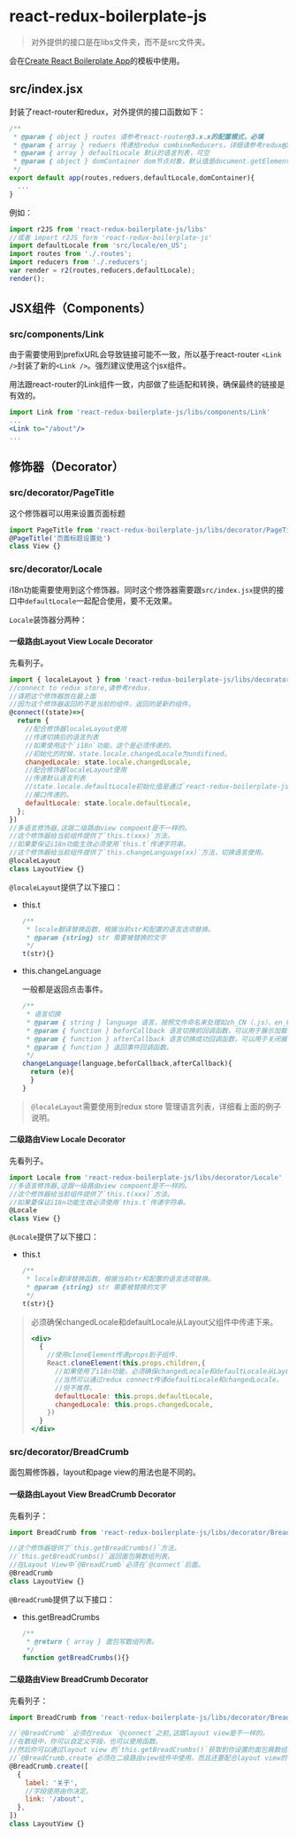 # react-redux-boilerplate-js

> 对外提供的接口是在libs文件夹，而不是src文件夹。

会在[Create React Boilerplate App](https://github.com/dog-days/create-react-boilerplate-app)的模板中使用。

## src/index.jsx

封装了react-router和redux，对外提供的接口函数如下：

```jsx
/**
 * @param { object } routes 请参考react-router@3.x.x的配置模式，必填
 * @param { array } reduers 传递给redux combineReducers，详细请参考redux@3.x.x，必填
 * @param { array } defaultLocale 默认的语言列表，可空
 * @param { object } domContainer dom节点对象，默认值是document.getElementById('root')
 */
export default app(routes,reduers,defaultLocale,domContainer){
  ...
}
```

例如：

```jsx
import r2JS from 'react-redux-boilerplate-js/libs'
//或者 import r2JS form 'react-redux-boilerplate-js'
import defaultLocale from 'src/locale/en_US';
import routes from './.routes';
import reducers from './.reducers';
var render = r2(routes,reducers,defaultLocale);
render();
```

## JSX组件（Components）

### src/components/Link

由于需要使用到prefixURL会导致链接可能不一致，所以基于react-router `<Link />`封装了新的`<Link />`。强烈建议使用这个jsx组件。

用法跟react-router的Link组件一致，内部做了些适配和转换，确保最终的链接是有效的。

```jsx
import Link from 'react-redux-boilerplate-js/libs/components/Link'
...
<Link to="/about"/>
...
```

## 修饰器（Decorator）

### src/decorator/PageTitle

这个修饰器可以用来设置页面标题

```jsx
import PageTitle from 'react-redux-boilerplate-js/libs/decorator/PageTitle'
@PageTitle('页面标题设置处')
class View {}
```

### src/decorator/Locale

i18n功能需要使用到这个修饰器。同时这个修饰器需要跟`src/index.jsx`提供的接口中`defaultLocale`一起配合使用，要不无效果。

`Locale`装饰器分两种：

#### 一级路由Layout View Locale Decorator

先看列子。

```jsx
import { localeLayout } from 'react-redux-boilerplate-js/libs/decorator/Locale'
//connect to redux store,请参考redux.
//请把这个修饰器放在最上面
//因为这个修饰器返回的不是当前的组件，返回的是新的组件。
@connect((state)=>{
  return {
    //配合修饰器localeLayout使用
    //传递切换后的语言列表
    //如果使用这个`i18n`功能，这个是必须传递的。
    //初始化的时候，state.locale.changedLocale为undifined。
    changedLocale: state.locale.changedLocale,
    //配合修饰器localeLayout使用
    //传递默认语言列表
    //state.locale.defaultLocale初始化值是通过`react-redux-boilerplate-js/libs/index.jsx`提供的
    //接口传递的。
    defaultLocale: state.locale.defaultLocale,
  };
})
//多语言修饰器,这跟二级路由view compoent是不一样的。
//这个修饰器给当前组件提供了`this.t(xxx)`方法。
//如果要保证i18n功能生效必须使用`this.t`传递字符串。
//这个修饰器给当前组件提供了`this.changeLanguage(xx)`方法，切换语言使用。
@localeLayout
class LayoutView {}
```

`@localeLayout`提供了以下接口：

- this.t

  ```js
  /**
   * locale翻译替换函数，根据当前str和配置的语言选项替换。
   * @param {string} str 需要被替换的文字
   */
  t(str){}
  ```

- this.changeLanguage

  一般都是返回点击事件。

  ```js
  /**
   * 语言切换
   * @param { string } language 语言，按照文件命名来处理如zh_CN（.js）、en_US（.js）,.js可选
   * @param { function } beforCallback 语言切换前回调函数，可以用于展示加载状态
   * @param { function } afterCallback 语言切换成功回调函数，可以用于关闭展示加载状态
   * @param { function } 返回事件回调函数。
   */
  changeLanguage(language,beforCallback,afterCallback){
    return (e){
    }
  }
  ```

> `@localeLayout`需要使用到redux store 管理语言列表，详细看上面的例子说明。

#### 二级路由View Locale Decorator

先看列子。

```js
import Locale from 'react-redux-boilerplate-js/libs/decorator/Locale'
//多语言修饰器,这跟一级路由view compoent是不一样的。
//这个修饰器给当前组件提供了`this.t(xxx)`方法。
//如果要保证i18n功能生效必须使用`this.t`传递字符串。
@Locale
class View {}
```

`@Locale`提供了以下接口：

- this.t

  ```js
  /**
   * locale翻译替换函数，根据当前str和配置的语言选项替换。
   * @param {string} str 需要被替换的文字
   */
  t(str){}
  ```

> 必须确保changedLocale和defaultLocale从Layout父组件中传递下来。
>
> ```jsx
> <div>
>   {
>     //使用cloneElement传递props到子组件.
>     React.cloneElement(this.props.children,{
>       //如果使用了i18n功能，必须确保changedLocale和defaultLocale从Layout父组件中传递下来。
>       //当然可以通过redux connect传递defaultLocale和changedLocale。
>       //但不推荐。
>       defaultLocale: this.props.defaultLocale,
>       changedLocale: this.props.changedLocale,
>     })
>   }
> </div>
> ```

### src/decorator/BreadCrumb

面包屑修饰器，layout和page view的用法也是不同的。

#### 一级路由Layout View BreadCrumb Decorator

先看列子：

```js
import BreadCrumb from 'react-redux-boilerplate-js/libs/decorator/BreadCrumb'

//这个修饰器提供了`this.getBreadCrumbs()`方法。
//`this.getBreadCrumbs()`返回面包屑数组列表。
//在Layout View中`@BreadCrumb`必须在`@connect`后面。
@BreadCrumb
class LayoutView {}
```

`@BreadCrumb`提供了以下接口：

- this.getBreadCrumbs

  ```js
  /**
   * @return { array } 面包写数组列表。
   */
  function getBreadCrumbs(){}
  ```

#### 二级路由View BreadCrumb Decorator

先看列子：

```js
import BreadCrumb from 'react-redux-boilerplate-js/libs/decorator/BreadCrumb'

//`@BreadCrumb` 必须在redux `@connect`之前,这跟layout view是不一样的。
//在数组中，你可以自定义字段，也可以使用函数。
//然后你可以通过layout view 的`this.getBreadCrumbs()`获取到你设置的面包屑数组。
//`@BreadCrumb.create`必须在二级路由view组件中使用，而且还要配合layout view的`@BreadCrumb`一起使用。
@BreadCrumb.create([
  {
    label: '关于',
    //字段使用由你决定。
    link: '/about',
  },
])
class LayoutView {}
```









































